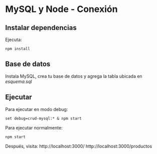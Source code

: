
# MySQL y Node - Conexión

## Instalar dependencias

Ejecuta:

`npm install`

## Base de datos
Instala MySQL, crea tu base de datos y agrega la tabla ubicada en *esquema.sql*
  

## Ejecutar

Para ejecutar en modo debug:

`set debug=crud-mysql:* & npm start`

Para ejecutar normalmente:  

`npm start`

Después, visita:
http://localhost:3000/
http://localhost:3000/productos
